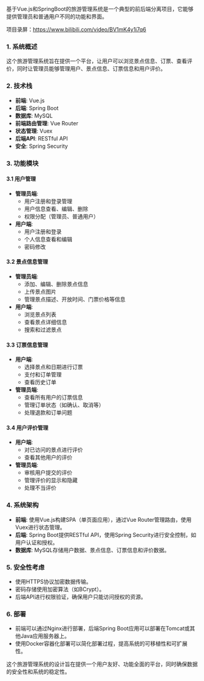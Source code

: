 ﻿基于Vue.js和SpringBoot的旅游管理系统是一个典型的前后端分离项目，它能够提供管理员和普通用户不同的功能和界面。

项目录屏：https://www.bilibili.com/video/BV1mK4y1i7q6

### 1. 系统概述

这个旅游管理系统旨在提供一个平台，让用户可以浏览景点信息、订票、查看评价，同时让管理员能够管理用户、景点信息、订票信息和用户评价。

### 2. 技术栈

- **前端**: Vue.js
- **后端**: Spring Boot
- **数据库**: MySQL
- **前端路由管理**: Vue Router
- **状态管理**: Vuex
- **后端API**: RESTful API
- **安全**: Spring Security

### 3. 功能模块

#### 3.1 用户管理

- **管理员端**:
  - 用户注册和登录管理
  - 用户信息查看、编辑、删除
  - 权限分配（管理员、普通用户）
- **用户端**:
  - 用户注册和登录
  - 个人信息查看和编辑
  - 密码修改

#### 3.2 景点信息管理

- **管理员端**:
  - 添加、编辑、删除景点信息
  - 上传景点图片
  - 管理景点描述、开放时间、门票价格等信息
- **用户端**:
  - 浏览景点列表
  - 查看景点详细信息
  - 搜索和过滤景点

#### 3.3 订票信息管理

- **用户端**:
  - 选择景点和日期进行订票
  - 支付和订单管理
  - 查看历史订单
- **管理员端**:
  - 查看所有用户的订票信息
  - 管理订单状态（如确认、取消等）
  - 处理退款和订单问题

#### 3.4 用户评价管理

- **用户端**:
  - 对已访问的景点进行评价
  - 查看其他用户的评价
- **管理员端**:
  - 审核用户提交的评价
  - 管理评价的显示和隐藏
  - 处理不当评价

### 4. 系统架构

- **前端**: 使用Vue.js构建SPA（单页面应用），通过Vue Router管理路由，使用Vuex进行状态管理。
- **后端**: Spring Boot提供RESTful API，使用Spring Security进行安全控制，如用户认证和授权。
- **数据库**: MySQL存储用户数据、景点信息、订票信息和评价数据。

### 5. 安全性考虑

- 使用HTTPS协议加密数据传输。
- 密码存储使用加密算法（如BCrypt）。
- 后端API进行权限验证，确保用户只能访问授权的资源。

### 6. 部署

- 前端可以通过Nginx进行部署，后端Spring Boot应用可以部署在Tomcat或其他Java应用服务器上。
- 使用Docker容器化部署可以简化部署过程，提高系统的可移植性和可扩展性。

这个旅游管理系统的设计旨在提供一个用户友好、功能全面的平台，同时确保数据的安全性和系统的稳定性。